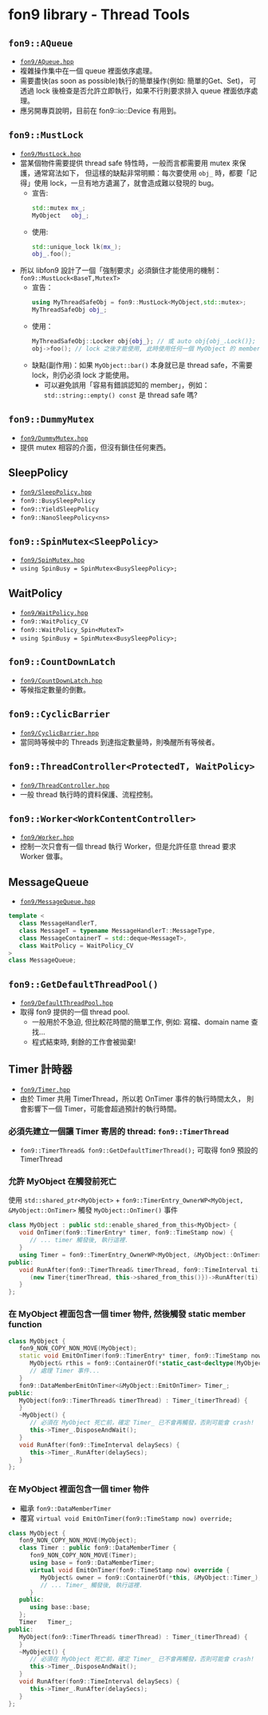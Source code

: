 ﻿# fon9 library - Thread Tools

## `fon9::AQueue`
* [`fon9/AQueue.hpp`](../fon9/AQueue.hpp)
* 複雜操作集中在一個 queue 裡面依序處理。
* 需要盡快(as soon as possible)執行的簡單操作(例如: 簡單的Get、Set)，
  可透過 lock 後檢查是否允許立即執行，如果不行則要求排入 queue 裡面依序處理。
* 應另開專頁說明，目前在 fon9::io::Device 有用到。

## `fon9::MustLock`
* [`fon9/MustLock.hpp`](../fon9/MustLock.hpp)
* 當某個物件需要提供 thread safe 特性時，一般而言都需要用 mutex 來保護，通常寫法如下，
  但這樣的缺點非常明顯：每次要使用 `obj_` 時，都要「記得」使用 lock，一旦有地方遺漏了，就會造成難以發現的 bug。
  * 宣告:
    ```c++
    std::mutex mx_;
    MyObject   obj_;
    ```
  * 使用:
    ```c++
    std::unique_lock lk(mx_);
    obj_.foo();
    ```
* 所以 libfon9 設計了一個「強制要求」必須鎖住才能使用的機制：  
  `fon9::MustLock<BaseT,MutexT>`
  * 宣告：
    ```c++
    using MyThreadSafeObj = fon9::MustLock<MyObject,std::mutex>;
    MyThreadSafeObj obj_;
    ```
  * 使用：
    ```c++
    MyThreadSafeObj::Locker obj{obj_}; // 或 auto obj{obj_.Lock()};
    obj->foo(); // lock 之後才能使用, 此時使用任何一個 MyObject 的 member 都是 thread safe.
    ```
  * 缺點(副作用)：如果 `MyObject::bar()` 本身就已是 thread safe，不需要 lock，則仍必須 lock 才能使用。
    * 可以避免誤用「容易有錯誤認知的 member」，例如： `std::string::empty() const` 是 thread safe 嗎?
  
## `fon9::DummyMutex`
* [`fon9/DummyMutex.hpp`](../fon9/DummyMutex.hpp)
* 提供 mutex 相容的介面，但沒有鎖住任何東西。

## SleepPolicy
* [`fon9/SleepPolicy.hpp`](../fon9/SleepPolicy.hpp)
* `fon9::BusySleepPolicy`
* `fon9::YieldSleepPolicy`
* `fon9::NanoSleepPolicy<ns>`

## `fon9::SpinMutex<SleepPolicy>`
* [`fon9/SpinMutex.hpp`](../fon9/SpinMutex.hpp)
* `using SpinBusy = SpinMutex<BusySleepPolicy>;`

## WaitPolicy
* [`fon9/WaitPolicy.hpp`](../fon9/WaitPolicy.hpp)
* `fon9::WaitPolicy_CV`
* `fon9::WaitPolicy_Spin<MutexT>`
* `using SpinBusy = SpinMutex<BusySleepPolicy>;`

## `fon9::CountDownLatch`
* [`fon9/CountDownLatch.hpp`](../fon9/CountDownLatch.hpp)
* 等候指定數量的倒數。

## `fon9::CyclicBarrier`
* [`fon9/CyclicBarrier.hpp`](../fon9/CyclicBarrier.hpp)
* 當同時等候中的 Threads 到達指定數量時，則喚醒所有等候者。

## `fon9::ThreadController<ProtectedT, WaitPolicy>`
* [`fon9/ThreadController.hpp`](../fon9/ThreadController.hpp)
* 一般 thread 執行時的資料保護、流程控制。

## `fon9::Worker<WorkContentController>`
* [`fon9/Worker.hpp`](../fon9/Worker.hpp)
* 控制一次只會有一個 thread 執行 Worker，但是允許任意 thread 要求 Worker 做事。

## MessageQueue
* [`fon9/MessageQueue.hpp`](../fon9/MessageQueue.hpp)
```c++
template <
   class MessageHandlerT,
   class MessageT = typename MessageHandlerT::MessageType,
   class MessageContainerT = std::deque<MessageT>,
   class WaitPolicy = WaitPolicy_CV
>
class MessageQueue;
```

## `fon9::GetDefaultThreadPool()`
* [`fon9/DefaultThreadPool.hpp`](../fon9/DefaultThreadPool.hpp)
* 取得 fon9 提供的一個 thread pool.
  * 一般用於不急迫, 但比較花時間的簡單工作, 例如: 寫檔、domain name 查找...
  * 程式結束時, 剩餘的工作會被拋棄!

## Timer 計時器
* [`fon9/Timer.hpp`](../fon9/Timer.hpp)
* 由於 Timer 共用 TimerThread，所以若 OnTimer 事件的執行時間太久，
  則會影響下一個 Timer，可能會超過預計的執行時間。
### 必須先建立一個讓 Timer 寄居的 thread: `fon9::TimerThread`
* `fon9::TimerThread& fon9::GetDefaultTimerThread();` 可取得 fon9 預設的 TimerThread
### 允許 MyObject 在觸發前死亡
使用 `std::shared_ptr<MyObject>` + `fon9::TimerEntry_OwnerWP<MyObject, &MyObject::OnTimer>`
觸發 `MyObject::OnTimer()` 事件
```c++
class MyObject : public std::enable_shared_from_this<MyObject> {
   void OnTimer(fon9::TimerEntry* timer, fon9::TimeStamp now) {
      // ... timer 觸發後, 執行這裡.
   }
   using Timer = fon9::TimerEntry_OwnerWP<MyObject, &MyObject::OnTimer>;
public:
   void RunAfter(fon9::TimerThread& timerThread, fon9::TimeInterval ti) {
      (new Timer{timerThread, this->shared_from_this()})->RunAfter(ti);
   }
};
```
### 在 MyObject 裡面包含一個 timer 物件, 然後觸發 static member function
```c++
class MyObject {
   fon9_NON_COPY_NON_MOVE(MyObject);
   static void EmitOnTimer(fon9::TimerEntry* timer, fon9::TimeStamp now) {
      MyObject& rthis = fon9::ContainerOf(*static_cast<decltype(MyObject::Timer_)*>(timer), &MyObject::Timer_);
      // 處理 Timer 事件...
   }
   fon9::DataMemberEmitOnTimer<&MyObject::EmitOnTimer> Timer_;
public:
   MyObject(fon9::TimerThread& timerThread) : Timer_(timerThread) {
   }
   ~MyObject() {
      // 必須在 MyObject 死亡前，確定 Timer_ 已不會再觸發，否則可能會 crash!
      this->Timer_.DisposeAndWait();
   }
   void RunAfter(fon9::TimeInterval delaySecs) {
      this->Timer_.RunAfter(delaySecs);
   }
};
```
### 在 MyObject 裡面包含一個 timer 物件
* 繼承 `fon9::DataMemberTimer`
* 覆寫 `virtual void EmitOnTimer(fon9::TimeStamp now) override;`
```c++
class MyObject {
   fon9_NON_COPY_NON_MOVE(MyObject);
   class Timer : public fon9::DataMemberTimer {
      fon9_NON_COPY_NON_MOVE(Timer);
      using base = fon9::DataMemberTimer;
      virtual void EmitOnTimer(fon9::TimeStamp now) override {
         MyObject& owner = fon9::ContainerOf(*this, &MyObject::Timer_);
         // ... Timer_ 觸發後, 執行這裡.
      }
   public:
      using base::base;
   };
   Timer   Timer_;
public:
   MyObject(fon9::TimerThread& timerThread) : Timer_(timerThread) {
   }
   ~MyObject() {
      // 必須在 MyObject 死亡前，確定 Timer_ 已不會再觸發，否則可能會 crash!
      this->Timer_.DisposeAndWait();
   }
   void RunAfter(fon9::TimeInterval delaySecs) {
      this->Timer_.RunAfter(delaySecs);
   }
};
```
